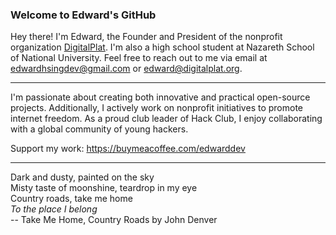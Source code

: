 ### Welcome to Edward's GitHub

Hey there! I'm Edward, the Founder and President of the nonprofit organization [DigitalPlat](https://www.digitalplat.org). I'm also a high school student at Nazareth School of National University. Feel free to reach out to me via email at edwardhsingdev@gmail.com or edward@digitalplat.org.

---

I'm passionate about creating both innovative and practical open-source projects. Additionally, I actively work on nonprofit initiatives to promote internet freedom. As a proud club leader of Hack Club, I enjoy collaborating with a global community of young hackers.

Support my work: https://buymeacoffee.com/edwarddev

---

Dark and dusty, painted on the sky    
Misty taste of moonshine, teardrop in my eye  
Country roads, take me home    
_To the place I belong_    
-- Take Me Home, Country Roads by John Denver

